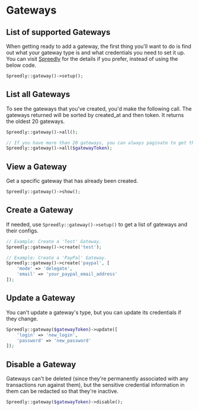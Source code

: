 # Gateways

## List of supported Gateways

When getting ready to add a gateway, the first thing you'll want to do is find out what your gateway type is and what credentials you need to set it up. You can visit [Spreedly](https://spreedlycore.com/manual/gateways) for the details if you prefer, instead of using the below code.

```php
Spreedly::gateway()->setup();
```

## List all Gateways

To see the gateways that you've created, you'd make the following call. The gateways returned will be sorted by created_at and then token. It returns the oldest 20 gateways.

```php
Spreedly::gateway()->all();

// If you have more than 20 gateways, you can always paginate to get the remainder after the token specified.
Spreedly::gateway()->all($gatewayToken);
```

## View a Gateway

Get a specific gateway that has already been created.

```php
Spreedly::gateway()->show();
```

## Create a Gateway

If needed, use ```Spreedly::gateway()->setup()``` to get a list of gateways and their configs.

```php
// Example: Create a 'Test' Gateway.
Spreedly::gateway()->create('test');

// Example: Create a 'PayPal' Gateway.
Spreedly::gateway()->create('paypal', [
	'mode' => 'delegate',
	'email' => 'your_paypal_email_address'
]);
```

## Update a Gateway

You can't update a gateway's type, but you can update its credentials if they change.

```php
Spreedly::gateway($gatewayToken)->update([
	'login' => 'new_login',
	'password' => 'new_password'
]);
```

## Disable a Gateway

Gateways can't be deleted (since they're permanently associated with any transactions run against them), but the sensitive credential information in them can be redacted so that they're inactive.

```php
Spreedly::gateway($gatewayToken)->disable();
```
